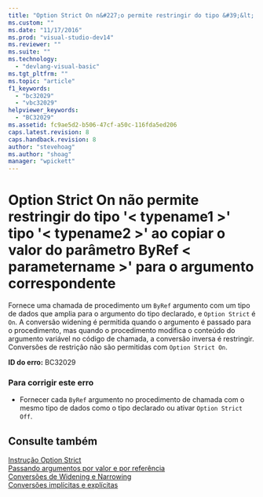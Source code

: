 ```yaml
---
title: "Option Strict On n&#227;o permite restringir do tipo &#39;&lt; typename1 &gt;&#39; tipo &#39;&lt; typename2 &gt;&#39; ao copiar o valor do par&#226;metro ByRef &lt; parametername &gt;&#39; para o argumento correspondente | Microsoft Docs"
ms.custom: ""
ms.date: "11/17/2016"
ms.prod: "visual-studio-dev14"
ms.reviewer: ""
ms.suite: ""
ms.technology: 
  - "devlang-visual-basic"
ms.tgt_pltfrm: ""
ms.topic: "article"
f1_keywords: 
  - "bc32029"
  - "vbc32029"
helpviewer_keywords: 
  - "BC32029"
ms.assetid: fc9ae5d2-b506-47cf-a50c-116fda5ed206
caps.latest.revision: 8
caps.handback.revision: 8
author: "stevehoag"
ms.author: "shoag"
manager: "wpickett"
---
```

# Option Strict On n&#227;o permite restringir do tipo &#39;&lt; typename1 &gt;&#39; tipo &#39;&lt; typename2 &gt;&#39; ao copiar o valor do par&#226;metro ByRef &lt; parametername &gt;&#39; para o argumento correspondente
Fornece uma chamada de procedimento um `ByRef` argumento com um tipo de dados que amplia para o argumento do tipo declarado, e `Option Strict` é `On`. A conversão widening é permitida quando o argumento é passado para o procedimento, mas quando o procedimento modifica o conteúdo do argumento variável no código de chamada, a conversão inversa é restringir. Conversões de restrição não são permitidas com `Option Strict On`.  
  
 **ID do erro:** BC32029  
  
### Para corrigir este erro  
  
-   Fornecer cada `ByRef` argumento no procedimento de chamada com o mesmo tipo de dados como o tipo declarado ou ativar `Option Strict Off`.  
  
## Consulte também  
 [Instrução Option Strict](/dotnet/visual-basic/language-reference/statements/option-strict-statement)   
 [Passando argumentos por valor e por referência](/dotnet/visual-basic/programming-guide/language-features/procedures/passing-arguments-by-value-and-by-reference)   
 [Conversões de Widening e Narrowing](/dotnet/visual-basic/programming-guide/language-features/data-types/widening-and-narrowing-conversions)   
 [Conversões implícitas e explícitas](/dotnet/visual-basic/programming-guide/language-features/data-types/implicit-and-explicit-conversions)